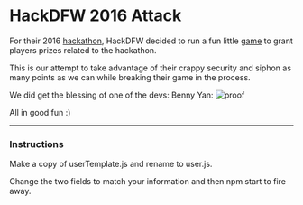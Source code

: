 # HackDFW 2016 Attack

For their 2016 [hackathon](http://hackdfw.com/), HackDFW decided to run a fun little [game](http://game.hackdfw.com/) to grant players prizes related to the hackathon.

This is our attempt to take advantage of their crappy security and siphon as many points as we can while breaking their game in the process. 

We did get the blessing of one of the devs: Benny Yan:
![proof](http://i.imgur.com/i7XNlPm.jpg)

All in good fun :)
***

### Instructions
Make a copy of userTemplate.js and rename to user.js. 

Change the two fields to match your information and then npm start to fire away.
